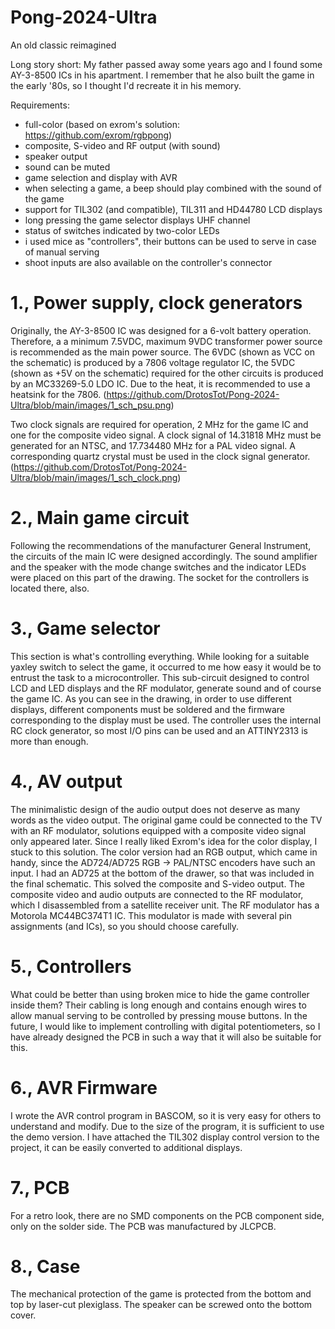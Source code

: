 # Pong-2024-Ultra
An old classic reimagined

Long story short: My father passed away some years ago and I found some AY-3-8500 ICs in his apartment. I remember that he also built the game in the early '80s, so I thought I'd recreate it in his memory.
 
Requirements:
- full-color (based on exrom's solution: https://github.com/exrom/rgbpong)
- composite, S-video and RF output (with sound)
- speaker output
- sound can be muted
- game selection and display with AVR
- when selecting a game, a beep should play combined with the sound of the game
- support for TIL302 (and compatible), TIL311 and HD44780 LCD displays
- long pressing the game selector displays UHF channel
- status of switches indicated by two-color LEDs
- i used mice as "controllers", their buttons can be used to serve in case of manual serving
- shoot inputs are also available on the controller's connector

# 1., Power supply, clock generators
Originally, the AY-3-8500 IC was designed for a 6-volt battery operation. Therefore, a a minimum 7.5VDC, maximum 9VDC transformer power source is recommended as the main power source.
The 6VDC (shown as VCC on the schematic) is produced by a 7806 voltage regulator IC, the 5VDC (shown as +5V on the schematic) required for the other circuits is produced by an MC33269-5.0 LDO IC.
Due to the heat, it is recommended to use a heatsink for the 7806.
(https://github.com/DrotosTot/Pong-2024-Ultra/blob/main/images/1_sch_psu.png) 

Two clock signals are required for operation, 2 MHz for the game IC and one for the composite video signal. A clock signal of 14.31818 MHz must be generated for an NTSC, and 17.734480 MHz for a PAL video signal. A corresponding quartz crystal must be used in the clock signal generator.
(https://github.com/DrotosTot/Pong-2024-Ultra/blob/main/images/1_sch_clock.png)

# 2., Main game circuit
Following the recommendations of the manufacturer General Instrument, the circuits of the main IC were designed accordingly. The sound amplifier and the speaker with the mode change switches and the indicator LEDs were placed on this part of the drawing. The socket for the controllers is located there, also.
 
# 3., Game selector
This section is what's controlling everything. 
While looking for a suitable yaxley switch to select the game, it occurred to me how easy it would be to entrust the task to a microcontroller. This sub-circuit designed to control LCD and LED displays and the RF modulator, generate sound and of course the game IC. As you can see in the drawing, in order to use different displays, different components must be soldered and the firmware corresponding to the display must be used.
The controller uses the internal RC clock generator, so most I/O pins can be used and an ATTINY2313 is more than enough.
 
# 4., AV output
The minimalistic design of the audio output does not deserve as many words as the video output.
The original game could be connected to the TV with an RF modulator, solutions equipped with a composite video signal only appeared later. Since I really liked Exrom's idea for the color display, I stuck to this solution. The color version had an RGB output, which came in handy, since the AD724/AD725 RGB -> PAL/NTSC encoders have such an input. I had an AD725 at the bottom of the drawer, so that was included in the final schematic. This solved the composite and S-video output. The composite video and audio outputs are connected to the RF modulator, which I disassembled from a satellite receiver unit. The RF modulator has a Motorola MC44BC374T1 IC. This modulator is made with several pin assignments (and ICs), so you should choose carefully.
 
# 5., Controllers
What could be better than using broken mice to hide the game controller inside them? Their cabling is long enough and contains enough wires to allow manual serving to be controlled by pressing mouse buttons.
In the future, I would like to implement controlling with digital potentiometers, so I have already designed the PCB in such a way that it will also be suitable for this.
 
# 6., AVR Firmware
I wrote the AVR control program in BASCOM, so it is very easy for others to understand and modify.
Due to the size of the program, it is sufficient to use the demo version. I have attached the TIL302 display control version to the project, it can be easily converted to additional displays.
 
# 7., PCB
For a retro look, there are no SMD components on the PCB component side, only on the solder side. The PCB was manufactured by JLCPCB.
 
# 8., Case
The mechanical protection of the game is protected from the bottom and top by laser-cut plexiglass. The speaker can be screwed onto the bottom cover.
